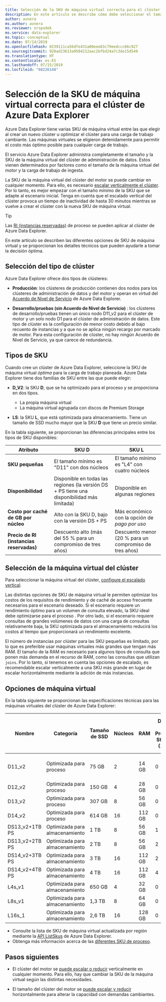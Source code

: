 ```yaml
---
title: Selección de la SKU de máquina virtual correcta para el clúster de Azure Data Explorer
description: En este artículo se describe cómo debe seleccionar el tamaño de SKU óptimo para el clúster de Azure Data Explorer.
author: avnera
ms.author: avnera
ms.reviewer: orspodek
ms.service: data-explorer
ms.topic: conceptual
ms.date: 07/14/2019
ms.openlocfilehash: 0239111ca56dfe431a00eee83c79eedccc66c927
ms.sourcegitcommit: 920ad23613a9504212aac2bfbd24a7c3de15d549
ms.translationtype: HT
ms.contentlocale: es-ES
ms.lasthandoff: 07/15/2019
ms.locfileid: "68226148"
---
```

# <a name="select-the-correct-vm-sku-for-your-azure-data-explorer-cluster"></a>Selección de la SKU de máquina virtual correcta para el clúster de Azure Data Explorer 

Azure Data Explorer tiene varias SKU de máquina virtual entre las que elegir al crear un nuevo clúster u optimizar el clúster para una carga de trabajo cambiante. Las máquinas virtuales se eligieron detenidamente para permitir el costo más óptimo posible para cualquier carga de trabajo. 

El servicio Azure Data Explorer administra completamente el tamaño y la SKU de la máquina virtual del clúster de administración de datos. Estos vienen determinados por factores como el tamaño de la máquina virtual del motor y la carga de trabajo de ingesta. 

La SKU de la máquina virtual del clúster del motor se puede cambiar en cualquier momento. Para ello, es necesario [escalar verticalmente el clúster](manage-cluster-vertical-scaling.md). Por lo tanto, es mejor empezar con el tamaño mínimo de la SKU que se adapte al escenario inicial. Tenga en cuenta que el escalado vertical del clúster provoca un tiempo de inactividad de hasta 30 minutos mientras se vuelve a crear el clúster con la nueva SKU de máquina virtual.

> [!TIP]
> Las [RI (instancias reservadas)](https://docs.microsoft.com/azure/virtual-machines/windows/prepay-reserved-vm-instances) de proceso se pueden aplicar al clúster de Azure Data Explorer.  

En este artículo se describen las diferentes opciones de SKU de máquina virtual y se proporcionan los detalles técnicos que pueden ayudarle a tomar la decisión óptima.

## <a name="select-the-cluster-type"></a>Selección del tipo de clúster

Azure Data Explorer ofrece dos tipos de clústeres:

* **Producción**: los clústeres de producción contienen dos nodos para los clústeres de administración de datos y del motor y operan en virtud del [Acuerdo de Nivel de Servicio](https://azure.microsoft.com/support/legal/sla/data-explorer/v1_0/) de Azure Data Explorer.

* **Desarrollo/pruebas (sin Acuerdo de Nivel de Servicio)** : los clústeres de desarrollo/pruebas tienen un único nodo D11_v2 para el clúster de motor y un solo nodo D1 para el clúster de administración de datos. Este tipo de clúster es la configuración de menor costo debido al bajo recuento de instancias y a que no se aplica ningún recargo por marcado de motor. Para esta configuración de clúster, no hay ningún Acuerdo de Nivel de Servicio, ya que carece de redundancia.

## <a name="sku-types"></a>Tipos de SKU

Cuando cree un clúster de Azure Data Explorer, seleccione la SKU de máquina virtual *óptima* para la carga de trabajo planeada. Azure Data Explorer tiene dos familias de SKU entre las que puede elegir:

* **D_V2**: la SKU **D**, que se ha optimizado para el proceso y se proporciona en dos tipos.
    * La propia máquina virtual
    * La máquina virtual agrupada con discos de Premium Storage

* **LS**: la SKU **L**, que está optimizada para almacenamiento. Tiene un tamaño de SSD mucho mayor que la SKU **D** que tiene un precio similar.

En la tabla siguiente, se proporcionan las diferencias principales entre los tipos de SKU disponibles:
 
|**Atributo** | **SKU D** | **SKU L**
|---|---|---
|**SKU pequeñas**|El tamaño mínimo es "D11" con dos núcleos|El tamaño mínimo es "L4" con cuatro núcleos
|**Disponibilidad**|Disponible en todas las regiones (la versión DS + PS tiene una disponibilidad más limitada)|Disponible en algunas regiones
|**Costo por caché de GB por núcleo**|Alto con la SKU D, bajo con la versión DS + PS|Más económico con la opción de *pago por uso*
|**Precio de RI (instancias reservadas)**|Descuento alto (más del 55 % para un compromiso de tres años)|Descuento menor (20 % para un compromiso de tres años)  

## <a name="select-your-cluster-vm"></a>Selección de la máquina virtual del clúster 

Para seleccionar la máquina virtual del clúster, [configure el escalado vertical](manage-cluster-vertical-scaling.md#configure-vertical-scaling). 

Las distintas opciones de SKU de máquina virtual le permiten optimizar los costos de los requisitos de rendimiento y de caché de acceso frecuente necesarios para el escenario deseado. Si el escenario requiere un rendimiento óptimo para un volumen de consulta elevado, la SKU ideal debe optimizarse para el proceso . Por otro lado, si el escenario requiere consultas de grandes volúmenes de datos con una carga de consultas relativamente baja, la SKU optimizada para el almacenamiento reducirá los costos al tiempo que proporcionará un rendimiento excelente.

El número de instancias por clúster para las SKU pequeñas es limitado, por lo que es preferible usar máquinas virtuales más grandes que tengan más RAM. El tamaño de la RAM es necesario para algunos tipos de consulta que ponen más demanda en el recurso de RAM, como las consultas que utilizan `joins`. Por lo tanto, si tenemos en cuenta las opciones de escalado, es recomendable escalar verticalmente a una SKU más grande en lugar de escalar horizontalmente mediante la adición de más instancias.

## <a name="vm-options"></a>Opciones de máquina virtual

En la tabla siguiente se proporcionan las especificaciones técnicas para las máquinas virtuales del clúster de Azure Data Explorer:

|**Nombre**| **Categoría** | **Tamaño de SSD** | **Núcleos** | **RAM** | **Discos de Premium Storage (1 GB)**| **Número mínimo de instancias por clúster** | **Número máximo de instancias por clúster**
|---|---|---|---|---|---|---|---
|D11_v2| Optimizada para proceso | 75 GB    | 2 | 14 GB | 0 | 1 | 8 (excepto para la SKU de desarrollo/pruebas en que es 1)
|D12_v2| Optimizada para proceso | 150 GB   | 4 | 28 GB | 0 | 2 | 16
|D13_v2| Optimizada para proceso | 307 GB   | 8 | 56 GB | 0 | 2 | 1000
|D14_v2| Optimizada para proceso | 614 GB   | 16| 112 GB | 0 | 2 | 1000
|DS13_v2+1TB PS| Optimizada para almacenamiento | 1 TB | 8 | 56 GB | 1 | 2 | 1000
|DS13_v2+2TB PS| Optimizada para almacenamiento | 2 TB | 8 | 56 GB | 2 | 2 | 1000
|DS14_v2+3TB PS| Optimizada para almacenamiento | 3 TB | 16 | 112 GB | 2 | 2 | 1000
|DS14_v2+4TB PS| Optimizada para almacenamiento | 4 TB | 16 | 112 GB | 4 | 2 | 1000
|L4s_v1| Optimizada para almacenamiento | 650 GB | 4 | 32 GB | 0 | 2 | 16
|L8s_v1| Optimizada para almacenamiento | 1,3 TB | 8 | 64 GB | 0 | 2 | 1000
|L16s_1| Optimizada para almacenamiento | 2,6 TB | 16| 128 GB | 0 | 2 | 1000

* Consulte la lista de SKU de máquina virtual actualizada por región mediante la [API ListSkus](/dotnet/api/microsoft.azure.management.kusto.clustersoperationsextensions.listskus?view=azure-dotnet) de Azure Data Explorer. 
* Obtenga más información acerca de las [diferentes SKU de proceso](/azure/virtual-machines/windows/sizes-compute). 

## <a name="next-steps"></a>Pasos siguientes

* El clúster del motor se [puede escalar o reducir](manage-cluster-vertical-scaling.md) verticalmente en cualquier momento. Para ello, hay que cambiar la SKU de la máquina virtual según las distintas necesidades. 

* El tamaño del clúster del motor se [puede escalar y reducir](manage-cluster-horizontal-scaling.md) horizontalmente para alterar la capacidad con demandas cambiantes.

